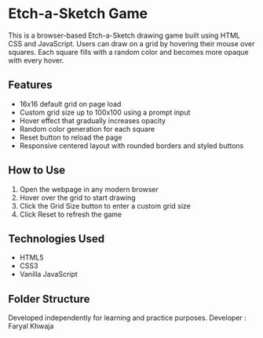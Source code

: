 # Etch-a-Sketch Game

This is a browser-based Etch-a-Sketch drawing game built using HTML CSS and JavaScript. Users can draw on a grid by hovering their mouse over squares. Each square fills with a random color and becomes more opaque with every hover.

## Features

- 16x16 default grid on page load
- Custom grid size up to 100x100 using a prompt input
- Hover effect that gradually increases opacity
- Random color generation for each square
- Reset button to reload the page
- Responsive centered layout with rounded borders and styled buttons

## How to Use

1. Open the webpage in any modern browser
2. Hover over the grid to start drawing
3. Click the Grid Size button to enter a custom grid size
4. Click Reset to refresh the game

## Technologies Used

- HTML5
- CSS3
- Vanilla JavaScript

## Folder Structure

Developed independently for learning and practice purposes.
Developer : Faryal Khwaja